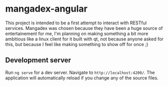 # mangadex-angular

This project is intended to be a first attempt to interact with RESTful services. Mangadex was chosen because they have been a huge source of entertainement for me, 
I'm planning on making something a bit more ambitious like a linux client for it built with qt, not because anyone asked for this, but because I feel like making something to show off for once ;)

## Development server

Run `ng serve` for a dev server. Navigate to `http://localhost:4200/`. The application will automatically reload if you change any of the source files.

